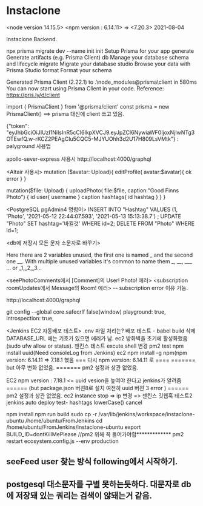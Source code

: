 # Instaclone

<node version 14.15.5>
<npm version : 6.14.11> => <7.20.3> 2021-08-04

Instaclone Backend.

npx prisma
migrate dev --name init
init Setup Prisma for your app
generate Generate artifacts (e.g. Prisma Client)
db Manage your database schema and lifecycle
migrate Migrate your database
studio Browse your data with Prisma Studio
format Format your schema

Generated Prisma Client (2.22.1) to .\node_modules\@prisma\client in 580ms
You can now start using Prisma Client in your code. Reference: https://pris.ly/d/client

import { PrismaClient } from '@prisma/client'
const prisma = new PrismaClient() ==> prisma 대신에 client 쓰고 있음.

{"token": "eyJhbGciOiJIUzI1NiIsInR5cCI6IkpXVCJ9.eyJpZCI6NywiaWF0IjoxNjIwNTg3OTEwfQ.w-rKCZ2PEAgCIu5CQC5-MJYUOhh3d2U17H809LsVMtk"} : palyground 사용법

apollo-sever-express 사용시
http://localhost:4000/graphql

<Altair 사용시>
mutation ($avatar: Upload){
  editProfile(
  	avatar:$avatar){
ok
error
}
}

mutation($file: Upload) {
  uploadPhoto(
    file:$file,
caption:"Good Finns Photo") {
id
user{
username
}
caption
hashtags{
id
hashtag
}
}
}

<PostgreSQL pgAdmin4 명령어>
INSERT INTO "Hashtag" VALUES
(1, 'Photo', '2021-05-12 22:44:07.593', '2021-05-13 15:13:38.7')
;
UPDATE "Photo" SET hashtag='바뀔것' WHERE id=2;
DELETE FROM "Photo" WHERE id=1;

<db에 저장시 모든 문자 소문자로 바꾸기>

<Double underScore>
Here there are 2 variables unused, the first one is named _ and the second one __. With multiple unused variables it's common to name them _, __, ___ ... or _1,_2,_3...

<seePhotoComments에서 [Comment]의 User! Photo! 에러>
<subscription roomUpdates에서 Message의 Room! 에러>
-- subscription error 이유 가능.

http://localhost:4000/graphql

git config --global core.safecrlf false(window)
playground: true,
introspection: true,

<Jenkins EC2 자동배포 테스트>
.env 파일 처리는?
배포 테스트 - babel build 삭제
DATABASE_URL 에는 기호가 있으면 에러가 남.
ec2 방화벽을 초기에 활성화했음(sudo ufw allow or status).
젠킨스 테스트
excute shell 변경
pm2 test
npm install uuid(Need consoleLog from Jenkins)
ec2 npm install -g npm(npm version: 6.14.11 => 7.18.1 했음
=== 다시 npm version: 6.14.11 로 ====
======= but 아무 변화 없었음.
======= pm2 설정과 상관 없었음.

EC2 npm version : 7.18.1
<= uuid vesion을 높여야 한다고 jenkins가 알려줌
====== (but package.json 버젼8로 설치 여전히 uuid 버젼 3 error )
====== pm2 설정과 상관 없었음.
ec2 instance stop => ip 변경 => 젠킨스 깃웹훅 테스트2
jenkins auto deploy test-
hashtags lowerCase() cancel

<Execute Shell for EC2 pm2>
npm install
npm run build
sudo cp -r /var/lib/jenkins/workspace/instaclone-ubuntu /home/ubuntu/FromJenkins
cd /home/ubuntu/FromJenkins/instaclone-ubuntu
export BUILD_ID=dontKillMePlease    //pm2 위해 꼭 들어가야함*************
pm2 restart ecosystem.config.js --env production

## seeFeed user 찾는 방식 following에서 시작하기.

## postgesql 대소문자를 구별 못하는듯하다. 대문자로 db에 저장돼 있는 쿼리는 검색이 않돼는거 같음.
